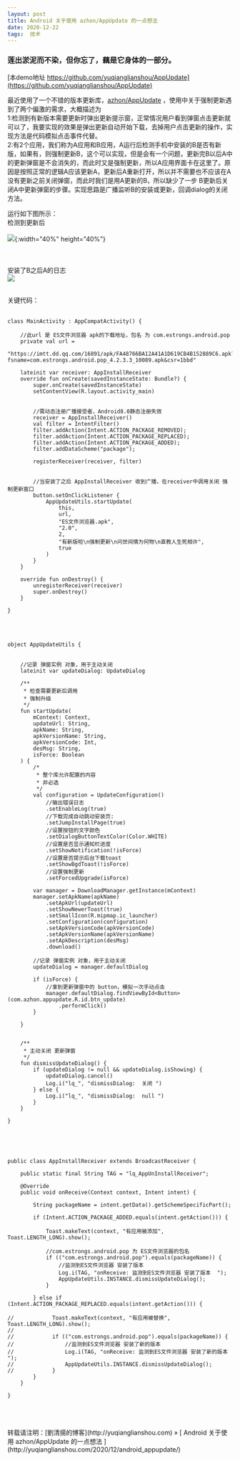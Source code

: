 ```yaml
---
layout: post  
title: Android 关于使用 azhon/AppUpdate 的一点想法
date: 2020-12-22  
tags:  技术
---
```

### 莲出淤泥而不染，但你忘了，藕是它身体的一部分。

[本demo地址 https://github.com/yuqianglianshou/AppUpdate](https://github.com/yuqianglianshou/AppUpdate)  

最近使用了一个不错的版本更新库，[azhon/AppUpdate](https://github.com/azhon/AppUpdate) ，使用中关于强制更新遇到了两个偏激的需求，大概描述为  
1:检测到有新版本需要更新时弹出更新提示窗，正常情况用户看到弹窗点击更新就可以了，我要实现的效果是弹出更新自动开始下载，去掉用户点击更新的操作，实现方法是代码模拟点击事件代替。   
2:有2个应用，我们称为A应用和B应用，A运行后检测手机中安装的B是否有新版，如果有，则强制更新B，这个可以实现，但是会有一个问题，更新完B以后A中的更新弹窗是不会消失的，而此时又是强制更新，所以A应用界面卡在这里了。原因是按照正常的逻辑A应该更新A，更新后A重新打开，所以并不需要也不应该在A没有更新之前关闭弹窗，而此时我们是用A更新的B，所以缺少了一步 B更新后关闭A中更新弹窗的步骤。实现思路是广播监听B的安装或更新，回调dialog的关闭方法。


运行如下图所示：  
检测到更新后
<br/>
<br/>
![](/images/posts/android_appupdate/1.webp){:width="40%" height="40%"}  
<br/>
<br/>
<br/>
安装了B之后A的日志
<br/>
![](/images/posts/android_appupdate/2.webp)
<br/> 
<br/> 

关键代码：
<br/> 
<br/> 
```
class MainActivity : AppCompatActivity() {

    //此url 是 ES文件浏览器 apk的下载地址，包名 为 com.estrongs.android.pop
    private val url =
        "https://imtt.dd.qq.com/16891/apk/FA48766BA12A41A1D619CB4B152889C6.apk?fsname=com.estrongs.android.pop_4.2.3.3_10089.apk&csr=1bbd"

    lateinit var receiver: AppInstallReceiver
    override fun onCreate(savedInstanceState: Bundle?) {
        super.onCreate(savedInstanceState)
        setContentView(R.layout.activity_main)


        //需动态注册广播接受者，Android8.0静态注册失效
        receiver = AppInstallReceiver()
        val filter = IntentFilter()
        filter.addAction(Intent.ACTION_PACKAGE_REMOVED);
        filter.addAction(Intent.ACTION_PACKAGE_REPLACED);
        filter.addAction(Intent.ACTION_PACKAGE_ADDED);
        filter.addDataScheme("package");

        registerReceiver(receiver, filter)


        //当安装了之后 AppInstallReceiver 收到广播，在receiver中调用关闭 强制更新窗口
        button.setOnClickListener {
            AppUpdateUtils.startUpdate(
                this,
                url,
                "ES文件浏览器.apk",
                "2.0",
                2,
                "有新版啦\n强制更新\n问世间情为何物\n直教人生死相许",
                true
            )
        }
    }

    override fun onDestroy() {
        unregisterReceiver(receiver)
        super.onDestroy()
    }

}
```

<br/> 
<br/> 

```
object AppUpdateUtils {


    //记录 弹窗实例 对象，用于主动关闭
    lateinit var updateDialog: UpdateDialog

    /**
     * 检查需要更新后调用
     * 强制升级
     */
    fun startUpdate(
        mContext: Context,
        updateUrl: String,
        apkName: String,
        apkVersionName: String,
        apkVersionCode: Int,
        desMsg: String,
        isForce: Boolean
    ) {
        /*
         * 整个库允许配置的内容
         * 非必选
         */
        val configuration = UpdateConfiguration()
            //输出错误日志
            .setEnableLog(true)
            //下载完成自动跳动安装页:
            .setJumpInstallPage(true)
            //设置按钮的文字颜色
            .setDialogButtonTextColor(Color.WHITE)
            //设置是否显示通知栏进度
            .setShowNotification(!isForce)
            //设置是否提示后台下载toast
            .setShowBgdToast(!isForce)
            //设置强制更新
            .setForcedUpgrade(isForce)

        var manager = DownloadManager.getInstance(mContext)
        manager.setApkName(apkName)
            .setApkUrl(updateUrl)
            .setShowNewerToast(true)
            .setSmallIcon(R.mipmap.ic_launcher)
            .setConfiguration(configuration)
            .setApkVersionCode(apkVersionCode)
            .setApkVersionName(apkVersionName)
            .setApkDescription(desMsg)
            .download()

        //记录 弹窗实例 对象，用于主动关闭
        updateDialog = manager.defaultDialog

        if (isForce) {
            //拿到更新弹窗中的 button，模拟一次手动点击
            manager.defaultDialog.findViewById<Button>(com.azhon.appupdate.R.id.btn_update)
                .performClick()
        }

    }


    /**
     * 主动关闭 更新弹窗
     */
    fun dismissUpdateDialog() {
        if (updateDialog != null && updateDialog.isShowing) {
            updateDialog.cancel()
            Log.i("lq_", "dismissDialog:  关闭 ")
        } else {
            Log.i("lq_", "dismissDialog:  null ")
        }
    }

}

```
<br/> 
<br/> 

```

public class AppInstallReceiver extends BroadcastReceiver {

    public static final String TAG = "lq_AppUnInstallReceiver";

    @Override
    public void onReceive(Context context, Intent intent) {

        String packageName = intent.getData().getSchemeSpecificPart();

        if (Intent.ACTION_PACKAGE_ADDED.equals(intent.getAction())) {

            Toast.makeText(context, "有应用被添加", Toast.LENGTH_LONG).show();

            //com.estrongs.android.pop 为 ES文件浏览器的包名
            if (("com.estrongs.android.pop").equals(packageName)) {
                //监测到ES文件浏览器 安装了版本
                Log.i(TAG, "onReceive: 监测到ES文件浏览器 安装了版本  ");
                AppUpdateUtils.INSTANCE.dismissUpdateDialog();
            }

        } else if (Intent.ACTION_PACKAGE_REPLACED.equals(intent.getAction())) {

//            Toast.makeText(context, "有应用被替换", Toast.LENGTH_LONG).show();
//
//            if (("com.estrongs.android.pop").equals(packageName)) {
//                //监测到ES文件浏览器 安装了新的版本
//                Log.i(TAG, "onReceive: 监测到ES文件浏览器 安装了新的版本  ");
//                AppUpdateUtils.INSTANCE.dismissUpdateDialog();
//            }
        }
    }

}
```
<br/> 
<br/> 
<br/> 
转载请注明：[劉清揚的博客](http://yuqianglianshou.com) » [ Android 关于使用 azhon/AppUpdate 的一点想法 ](http://yuqianglianshou.com/2020/12/android_appupdate/)  
<br/>